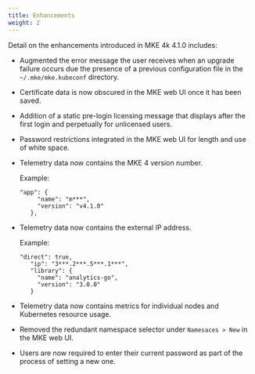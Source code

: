 ```yaml
---
title: Enhancements
weight: 2
---
```


Detail on the enhancements introduced in MKE 4k 4.1.0 includes:

<!--- [BOP-891] -->

- Augmented the error message the user receives when an upgrade
  failure occurs due the presence of a previous configuration file in the
  ``~/.mke/mke.kubeconf`` directory.

<!--- [BOP-1654] -->

- Certificate data is now obscured in the MKE web UI once it has
  been saved.

<!--- [BOP-1629] -->

- Addition of a static pre-login licensing message that displays
  after the first login and perpetually for unlicensed users.

<!--- [BOP-1532] -->

- Password restrictions integrated in the MKE web UI for length and
  use of white space.

<!--- [BOP-1021] -->

- Telemetry data now contains the MKE 4 version number.

  Example:

  ```
  "app": {
       "name": "m***",
       "version": "v4.1.0"
     },
  ```

<!--- [BOP-1021] -->

- Telemetry data now contains the external IP address.

  Example:

  ```
  "direct": true,
     "ip": "3***.2***.5***.1***",
     "library": {
       "name": "analytics-go",
       "version": "3.0.0"
     }
  ```

<!--- [BOP-1702] -->

- Telemetry data now contains metrics for individual nodes and
  Kubernetes resource usage.

<!--- [BOP-1581] -->

- Removed the redundant namespace selector under ``Namesaces > New``
  in the MKE web UI.

<!--- [BOP-1513] -->

- Users are now required to enter their current password as part
  of the process of setting a new one.